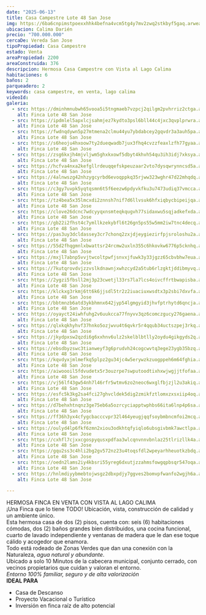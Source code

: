 ```yaml
---
date: "2025-06-13"
title: Casa Campestre Lote 48 San Jose
img: https://6ba6cnpimstpoexxhhk4befna4vcm5tg4y7mv2zwq2stkbyf5gaq.arweave.ar/8EHhNehkpvcS9znVwJCtByomdmbmPsrrNoalNQcF6YE
ubicacion: Calima Darién
precio: "700.000.000"
cercaDe: Vereda San Jose
tipoPropiedad: Casa Campestre
estado: Venta
areaPropiedad: 2200
areaConstruida: 376
descripcion: Hermosa Casa Campestre con Vista al Lago Calima
habitaciones: 6
baños: 2
parqueadero: 2
keywords: casa campestre, en venta, lago calima
videoId: 
galeria:
  - src: https://dminhmnubwh65vooa5i5tngmaeb7vzpcj2qilgm2pvhrriz2ctga.arweave.ar/GxDTsbQNj-7VzgdR2bTMAQP65eJOoIWZmn1PGKM6FMw
    alt: Finca Lote 48 San Jose
  - src: https://ipdmlel5apxlcjsahmjez7kydto3psl6bll44c4jxc3qvplprwra.arweave.ar/Q8bFkX0D7rEmQDsSTP1YHN23yX4K184Libi3Cr1vjaI
    alt: Finca Lote 48 San Jose
  - src: https://fwdnqdywn5p27mtmena2clmu44yu7ybdabcey2gqvdr3a3auh5pa.arweave.ar/LYbYDxZvX6-ybCNBoS2U5zFP4CMARExo0KjjsGwUP14
    alt: Finca Lote 48 San Jose
  - src: https://s6heoju4hxoow7ty2dueqwadb7jux3fhq4cvzzfeaxlzfh77gyaa.arweave.ar/l45HJpw93Ot-eNDoSFgDD9NL7KeHBVzkpAXXkp__NgA
    alt: Finca Lote 48 San Jose
  - src: https://zsg6kxjh4mjvljwm5ghxkxowf5dbyt4khvh54qu3ih3idj7xksya.arweave.ar/zI3lXSfjE1WmzOmPdV3WL0YcT4o9T95Cm0H2gaf3VLA
    alt: Finca Lote 48 San Jose
  - src: https://hcfva4nxa2kefgllrdeuqqefskpeuzaar2vto7dysqwrynncsd5a.arweave.ar/OItQcbcGlEKZa4jJSECFkp5KZACOqzd8eJQtHDWikPo
    alt: Finca Lote 48 San Jose
  - src: https://4alnwszg42nhzygcyrbd6evoqppkq35rjww323wghr47d22mhqdq.arweave.ar/4BbbSybmmnzgwsRCPxKug96ob7FNrb1uxjx58etMPAc
    alt: Finca Lote 48 San Jose
  - src: https://c3gy7uvpk5yqtqsmn6t5f6eezw6pdyvkfku3u7473udiq37vmcca.arweave.ar/Fs2P0q9XcQnCTG-n0viEzbzx4qoqqbp_n90GiG_1YIQ
    alt: Finca Lote 48 San Jose
  - src: https://tz4bea5x35lmcxdi2znnsh7nif7d6llvsuk6hfxiqbycbipeijqa.arweave.ar/nngSA7ffVsFcaNZa2R_tQX4_LXWVFeOW6IBwIKHkQmA
    alt: Finca Lote 48 San Jose
  - src: https://clove26dcnc7wdcyyqxnsmteqkqugvh77sidaxwu5sqjadkefxda.arweave.ar/Et1Sa8MTRfsMWMQu2TJkgqFDVP_8kDBe1OygkA1ELcY
    alt: Finca Lote 48 San Jose
  - src: https://gb22i2fhst4c7ymllkzekybfl6t26gn5ps55w5mm2iw7tnc4decq.arweave.ar/MHWkaKeU-C_hi1qyRWAlX6evGb18u9t1jNIt-bRcGQU
    alt: Finca Lote 48 San Jose
  - src: https://pas3uy3dcldassey3cr7chonq2zxjdjeygiezirfpjsroloshu2a.arweave.ar/eCW6Y2MSxglImNij8R3NhrN0jSTBkEyiJXplFy3SPTQ
    alt: Finca Lote 48 San Jose
  - src: https://55d2fhqgmnlxbwattsr24rcmw2uxln355c6hkovkw6776p5cknhq.arweave.ar/70eingZjV3DYE5yjrkRMtql1t33ovHU6qre__z-iU08
    alt: Finca Lote 48 San Jose
  - src: https://mxjl7abnp5vvjtwcoltpwfjsnvxjfuwk3y33jgzz65cbvbhw7eua.arweave.ar/ZdK_gC1_a1TOwnLm-xUybW6S0sreN7SbOfdEGoT2-Sg
    alt: Finca Lote 48 San Jose
  - src: https://7kutqrovdvjzzvslkdnawnjxwhzcyd2a5tub6rlzgktjddibmyvq.arweave.ar/-qk4RdUdU5zWS1DaCzU3sfIsD0Ds6B9FeTKmkY0BZis
    alt: Finca Lote 48 San Jose
  - src: https://2ygzi5fbsll2mj3p23cwetjl33rs7la7lcs4oivcffrtbwapisba.arweave.ar/1g2UdKGS16Ynb9bFYk0r3uMvrB9YpccioiljMNgPRII
    alt: Finca Lote 48 San Jose
  - src: https://klckxg3rkmj6tt6k6jjsdl5tr2z2iuaciuxwsdtx3p2sbi7dxvfa.arweave.ar/UsSrm3FTE-nPyvJTIa-zjrOkUAJFL2kOd9v1IKPjvUo
    alt: Finca Lote 48 San Jose
  - src: https://bbtmnzb6atd3ykbhmnx642jyp54lgmgyid3jhvfptrhytd6qncja.arweave.ar/CGbG5D4Ex7woJ2Nv7mk4f3izMNhA9pPUr5xPiY_QaJI
    alt: Finca Lote 48 San Jose
  - src: https://oyayct24iwhfuhg2v6uukcca77fnyvv3qz6comczgucy276gaena.arweave.ar/dgGBT1xFjloc2q-pRQhA_8rcVruGfCcwWTUFjX_GARo
    alt: Finca Lote 48 San Jose
  - src: https://qlxkqkhyhvf37hnko5ozjwvu4t6qvkr5r4qqub34uctszpej3rkq.arweave.ar/gu6oKPg9S7-dqnddlNq05P0Kqj2PIQoHfKCnLLyJ3FU
    alt: Finca Lote 48 San Jose
  - src: https://jkydpxsw2qzdi6g6xxhnv6ulz2skelblbtlly2oydu4gikgyds2q.arweave.ar/SrA33lbUMjR43r3O2vqLzqSiLCsM1rxp2B04ZCjYHLU
    alt: Finca Lote 48 San Jose
  - src: https://ebsdbyzswc3tianweyf3g6prudvh24cogcwvtq3ege23ygb35bzq.arweave.ar/IGQw4zKwtzQBtiYLs3nxoOp9cE4wrVnDZDE1vBg76HM
    alt: Finca Lote 48 San Jose
  - src: https://kqvdyxjmlmefkq5plpz2gu34jc4w5erywzkzuogppeh6m64fghia.arweave.ar/VCo8XSxbCFVDr1vzo1N8SLlukji2VZo4z3kP5nuFMdA
    alt: Finca Lote 48 San Jose
  - src: https://aiwoooil5fdvudetx5r3ouzrpe7swputoodtixhxwjwgjjtfofaa.arweave.ar/AiznOQvpR1oMk79jt1MxeT8rPpNzhzRc97JsZKZlcUA
    alt: Finca Lote 48 San Jose
  - src: https://vj56lf43gw54nh7l46rfr5wtmv6zo2neoc6wxglfbjzjl2u3akiq.arweave.ar/qnvll5s1u8af6-eiWPbTZX2XaaRwvWuZZQpyleqbApE
    alt: Finca Lote 48 San Jose
  - src: https://esfc5k3kg2sa4fci27ghvcldek5dig2zmikfztlomxzxsxiip4oq.arweave.ar/JIouq2o2pA4USNfMeoljIro0G1liFFzNbmXzeV0Ifx0
    alt: Finca Lote 48 San Jose
  - src: https://d7behxhtnqnz3ge75eb6a5ozrcyciapptwphbs66ita6lnp4p6sa.arweave.ar/H8JD3PNsG52Yn-kD4HXZiLAkAe-dnnDL3kTB5bX8f6Q
    alt: Finca Lote 48 San Jose
  - src: https://ff36h3yx4cfygcbacccvpr32l464yeugjqqfsoybmbncmfoi2mcq.arweave.ar/KXfj7xfgi4MIIBCFV8d6Xz3MEoZMIFk7AWBaJhXI0wU
    alt: Finca Lote 48 San Jose
  - src: https://oulyd4lp6fkf6zmn2xiou3odkhtqfyiqlo6ubsgivbmk7awctlpa.arweave.ar/dReB8W_xVF9ljdXQ6m3DUecC4RBbvUDIyKhYr4LCmt4
    alt: Finca Lote 48 San Jose
  - src: https://cxhfl7cjxxcgospyqusxpdfaa3wlcqnvnnvbnlaz25tlrizllk4a.arweave.ar/Fc5V_Em9xGdJ-IUld4ygBuyxQbVrahasGddmuKMrWrg
    alt: Finca Lote 48 San Jose
  - src: https://gqu2ss3c4hli2bg2gv572nz23u4toqsfdl2wpeyarhheuotkzbdq.arweave.ar/NCmpS2Lh1o0E2jV7_Tc63Tk3QkUa9WeTAInOSjpqyEc
    alt: Finca Lote 48 San Jose
  - src: https://oedn2lams2iy4kbsri55yreg6dxutjzzahmsfowgqpbsqr547oqa.arweave.ar/cQbdLAyWkY4oMoo73ESG8O9JpzkB2SK6xoPDKEe8-6A
    alt: Finca Lote 48 San Jose
  - src: https://hnlmdiyybmebtojwsgz2dbxpdjy7ggves2bomvpfwanfo2wgjh6a.arweave.ar/O1bBoxgLCBm5NpGzoYbvGnHzGqSWguZV5bAaV2rGSfw
    alt: Finca Lote 48 San Jose
  
---
```



HERMOSA FINCA EN VENTA CON VISTA AL LAGO CALIMA <br>
¡Una Finca que lo tiene TODO! Ubicación, vista, construcción de calidad y un ambiente único.<br>
Esta hermosa casa de dos (2) pisos, cuenta con: seis (6) habitaciones cómodas, dos (2) baños grandes bien distribuidos, una cocina funcional, cuarto de lavado independiente y ventanas de madera que le dan ese toque cálido y acogedor que enamora.<br>
Todo está rodeado de Zonas Verdes  que dan una conexión con la Naturaleza, *agua natural y abundante*. <br> 
Ubicado a solo 10 Minutos de la cabecera municipal, conjunto cerrado, con vecinos propietarios que cuidan y valoran el entorno.<br>
*Entorno 100% familiar, seguro y de alta valorización* <br>
**IDEAL PARA**
- Casa de Descanso
- Proyecto Vacacional o Turístico 
- Inversión en finca raíz de alto potencial <br><br>
